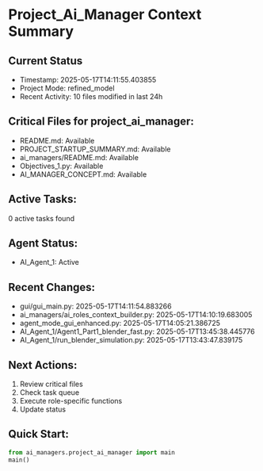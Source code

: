 # Project_Ai_Manager Context Summary

## Current Status
- Timestamp: 2025-05-17T14:11:55.403855
- Project Mode: refined_model
- Recent Activity: 10 files modified in last 24h

## Critical Files for project_ai_manager:
- README.md: Available
- PROJECT_STARTUP_SUMMARY.md: Available
- ai_managers/README.md: Available
- Objectives_1.py: Available
- AI_MANAGER_CONCEPT.md: Available

## Active Tasks:
0 active tasks found

## Agent Status:
- AI_Agent_1: Active

## Recent Changes:
- gui/gui_main.py: 2025-05-17T14:11:54.883266
- ai_managers/ai_roles_context_builder.py: 2025-05-17T14:10:19.683005
- agent_mode_gui_enhanced.py: 2025-05-17T14:05:21.386725
- AI_Agent_1/Agent1_Part1_blender_fast.py: 2025-05-17T13:45:38.445776
- AI_Agent_1/run_blender_simulation.py: 2025-05-17T13:43:47.839175

## Next Actions:
1. Review critical files
2. Check task queue
3. Execute role-specific functions
4. Update status

## Quick Start:
```python
from ai_managers.project_ai_manager import main
main()
```
